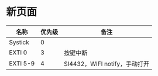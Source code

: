 # 新页面

| 名称  | 优先级 | 备注       |
| -------- | --- | ----------------------- |
| Systick  | 0   |   |
| EXTI 0   | 3   | 按键中断                    |
| EXTI 5-9 | 4   | SI4432，WIFI notify，手动打开 |

